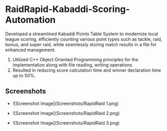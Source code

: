 
# RaidRapid-Kabaddi-Scoring-Automation

Developed a streamlined Kabaddi Points Table System to modernize local league scoring, efficiently counting various point types such as
tackle, raid, bonus, and super raid, while seamlessly storing match results in a file for enhanced management.
1. Utilized C++ Object Oriented Programming principles for the implementation along with file reading, writing operations.
2. Resulted in reducing score calculation time and winner declaration time up to 50%.

## Screenshots

- ![Screenshot Image](Screenshots/RapidRaid 1.png)

- ![Screenshot Image](Screenshots/RapidRaid 2.png)
 
- ![Screenshot Image](Screenshots/RapidRaid 3.png)
